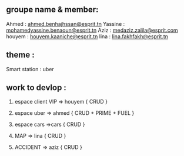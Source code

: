 ## groupe name & member:
Ahmed : ahmed.benhajhssan@esprit.tn
Yassine : mohamedyassine.benaoun@esprit.tn
Aziz : medaziz.zalila@esprit.com
houyem : houyem.kaaniche@esprit.tn
lina : lina.fakhfakh@esprit.tn

## theme :
Smart station : uber

## work to devlop : 
 1. espace client VIP => houyem
 {
    CRUD
 }
 2. espace uber => ahmed
 {
    CRUD + PRIME + FUEL
 }

 3. espace cars =>cars
 {
    CRUD
 }

 4. MAP => lina
 {
    CRUD
 }

 5. ACCIDENT => aziz
 {
    CRUD
 }

